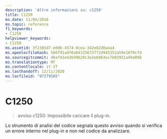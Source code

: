 ```yaml
---
description: 'Altre informazioni su: c1250'
title: C1250
ms.date: 11/04/2016
ms.topic: reference
f1_keywords:
- C1250
helpviewer_keywords:
- C1250
ms.assetid: 3f2385d7-e0d6-4574-8cea-342e82d0aea4
ms.openlocfilehash: 566f91a4f0a64325673772d945352a59e18f9cfd
ms.sourcegitcommit: d6af41e42699628c3e2e6063ec7b03931a49a098
ms.translationtype: MT
ms.contentlocale: it-IT
ms.lasthandoff: 12/11/2020
ms.locfileid: "97279585"
---
```

# <a name="c1250"></a>C1250

> avviso c1250: Impossibile caricare il plug-in.

Lo strumento di analisi del codice segnala questo avviso quando si verifica un errore interno nel plug-in e non nel codice da analizzare.
